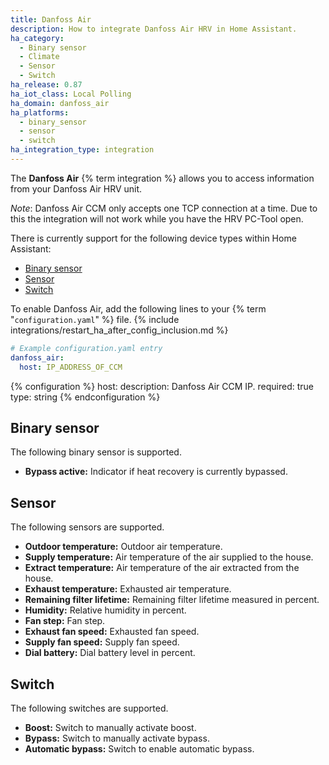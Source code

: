 ```yaml
---
title: Danfoss Air
description: How to integrate Danfoss Air HRV in Home Assistant.
ha_category:
  - Binary sensor
  - Climate
  - Sensor
  - Switch
ha_release: 0.87
ha_iot_class: Local Polling
ha_domain: danfoss_air
ha_platforms:
  - binary_sensor
  - sensor
  - switch
ha_integration_type: integration
---
```


The **Danfoss Air** {% term integration %} allows you to access information from your Danfoss Air HRV unit.

*Note*: Danfoss Air CCM only accepts one TCP connection at a time. Due to this the integration will not work while you have the HRV PC-Tool open.

There is currently support for the following device types within Home Assistant:

- [Binary sensor](#binary-sensor)
- [Sensor](#sensor)
- [Switch](#switch)

To enable Danfoss Air, add the following lines to your {% term "`configuration.yaml`" %} file.
{% include integrations/restart_ha_after_config_inclusion.md %}

```yaml
# Example configuration.yaml entry
danfoss_air:
  host: IP_ADDRESS_OF_CCM
```

{% configuration %}
host:
  description: Danfoss Air CCM IP.
  required: true
  type: string
{% endconfiguration %}

## Binary sensor

The following binary sensor is supported.

- **Bypass active:** Indicator if heat recovery is currently bypassed.

## Sensor

The following sensors are supported.

- **Outdoor temperature:** Outdoor air temperature.
- **Supply temperature:** Air temperature of the air supplied to the house.
- **Extract temperature:** Air temperature of the air extracted from the house.
- **Exhaust temperature:** Exhausted air temperature.
- **Remaining filter lifetime:** Remaining filter lifetime measured in percent.
- **Humidity:** Relative humidity in percent.
- **Fan step:** Fan step.
- **Exhaust fan speed:** Exhausted fan speed.
- **Supply fan speed:** Supply fan speed.
- **Dial battery:** Dial battery level in percent.

## Switch

The following switches are supported.

- **Boost:** Switch to manually activate boost.
- **Bypass:** Switch to manually activate bypass.
- **Automatic bypass:** Switch to enable automatic bypass.
